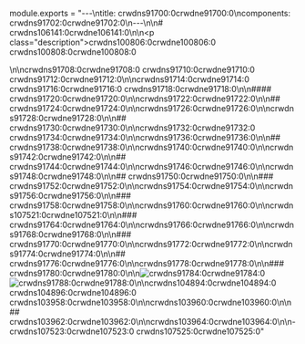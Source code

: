 module.exports = "---\ntitle: crwdns91700:0crwdne91700:0\ncomponents: crwdns91702:0crwdne91702:0\n---\n\n# crwdns106141:0crwdne106141:0\n\n<p class=\"description\">crwdns100806:0crwdne100806:0 crwdns100808:0crwdne100808:0</p>\n\ncrwdns91708:0crwdne91708:0 crwdns91710:0crwdne91710:0 crwdns91712:0crwdne91712:0\n\ncrwdns91714:0crwdne91714:0 crwdns91716:0crwdne91716:0 crwdns91718:0crwdne91718:0\n\n#### crwdns91720:0crwdne91720:0\n\ncrwdns91722:0crwdne91722:0\n\n## crwdns91724:0crwdne91724:0\n\ncrwdns91726:0crwdne91726:0\n\ncrwdns91728:0crwdne91728:0\n\n## crwdns91730:0crwdne91730:0\n\ncrwdns91732:0crwdne91732:0 crwdns91734:0crwdne91734:0\n\ncrwdns91736:0crwdne91736:0\n\n## crwdns91738:0crwdne91738:0\n\ncrwdns91740:0crwdne91740:0\n\ncrwdns91742:0crwdne91742:0\n\n## crwdns91744:0crwdne91744:0\n\ncrwdns91746:0crwdne91746:0\n\ncrwdns91748:0crwdne91748:0\n\n## crwdns91750:0crwdne91750:0\n\n### crwdns91752:0crwdne91752:0\n\ncrwdns91754:0crwdne91754:0\n\ncrwdns91756:0crwdne91756:0\n\n### crwdns91758:0crwdne91758:0\n\ncrwdns91760:0crwdne91760:0\n\ncrwdns107521:0crwdne107521:0\n\n### crwdns91764:0crwdne91764:0\n\ncrwdns91766:0crwdne91766:0\n\ncrwdns91768:0crwdne91768:0\n\n### crwdns91770:0crwdne91770:0\n\ncrwdns91772:0crwdne91772:0\n\ncrwdns91774:0crwdne91774:0\n\n## crwdns91776:0crwdne91776:0\n\ncrwdns91778:0crwdne91778:0\n\n### crwdns91780:0crwdne91780:0\n\n![crwdns91784:0crwdne91784:0](crwdns91782:0crwdne91782:0) ![crwdns91788:0crwdne91788:0](crwdns91786:0crwdne91786:0)\n\ncrwdns104894:0crwdne104894:0 crwdns104896:0crwdne104896:0 crwdns103958:0crwdne103958:0\n\ncrwdns103960:0crwdne103960:0\n\n## crwdns103962:0crwdne103962:0\n\ncrwdns103964:0crwdne103964:0\n\n- crwdns107523:0crwdne107523:0 crwdns107525:0crwdne107525:0"